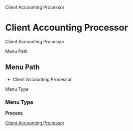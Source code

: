 
Client Accounting Processor
# Client Accounting Processor


Client Accounting Processor

Menu Path
## Menu Path



- Client Accounting Processor

Menu Type
### Menu Type

**Process**


[Client Accounting Processor](functional-guide/process/process-client_acct_processor.md)